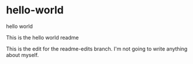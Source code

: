 # hello-world
hello world

This is the hello world readme

This is the edit for the readme-edits branch.  I'm not going to write anything about myself.
